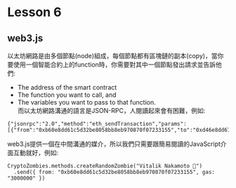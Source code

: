 # Lesson 6
## web3.js
以太坊網路是由多個節點(node)組成，每個節點都有區塊鏈的副本(copy)，當你要使用一個智能合約上的function時，你需要對其中一個節點發出請求並告訴他們:  
* The address of the smart contract
* The function you want to call, and
* The variables you want to pass to that function.  
而以太坊網路溝通的語言是JSON-RPC，人閱讀起來會有困難，例如:  
```
{"jsonrpc":"2.0","method":"eth_sendTransaction","params":[{"from":"0xb60e8dd61c5d32be8058bb8eb970870f07233155","to":"0xd46e8dd67c5d32be8058bb8eb970870f07244567","gas":"0x76c0","gasPrice":"0x9184e72a000","value":"0x9184e72a","data":"0xd46e8dd67c5d32be8d46e8dd67c5d32be8058bb8eb970870f072445675058bb8eb970870f072445675"}],"id":1}
```
web3.js提供一個在中間溝通的媒介，所以我們只需要跟簡易閱讀的JavaScript介面互動就好，例如:
```
CryptoZombies.methods.createRandomZombie("Vitalik Nakamoto 🤔")
  .send({ from: "0xb60e8dd61c5d32be8058bb8eb970870f07233155", gas: "3000000" })
```
